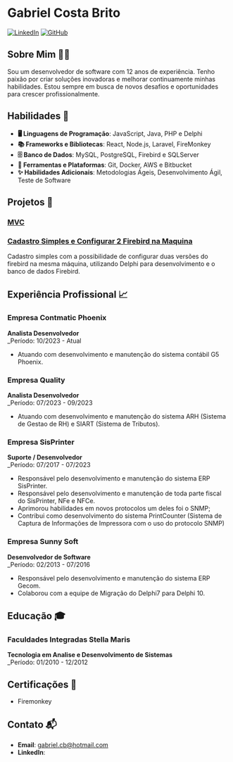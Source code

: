 # Gabriel Costa Brito

[![LinkedIn](https://img.shields.io/badge/LinkedIn-Perfil-blue)](https://www.linkedin.com/in/seu-perfil/)
[![GitHub](https://img.shields.io/badge/GitHub-Perfil-black)](https://github.com/Gabrielcb08)

## Sobre Mim 👨‍💻

Sou um desenvolvedor de software com 12 anos de experiência. Tenho paixão por criar soluções inovadoras e melhorar continuamente minhas habilidades. Estou sempre em busca de novos desafios e oportunidades para crescer profissionalmente.

## Habilidades 🚀

- **🖥️ Linguagens de Programação**: JavaScript, Java, PHP e Delphi
- **📚 Frameworks e Bibliotecas**: React, Node.js, Laravel, FireMonkey
- **🗄️ Banco de Dados**: MySQL, PostgreSQL, Firebird e SQLServer
- **🔧 Ferramentas e Plataformas**: Git, Docker, AWS e Bitbucket
- **✨ Habilidades Adicionais**: Metodologias Ágeis, Desenvolvimento Ágil, Teste de Software

## Projetos 💼

### [MVC](https://github.com/Gabrielcb08/MVC-Menus)

### [Cadastro Simples e Configurar 2 Firebird na Maquina](https://github.com/Gabrielcb08/Cadastro-Config2Firebird)
Cadastro simples com a possibilidade de configurar duas versões do firebird na mesma máquina, utilizando Delphi para desenvolvimento e o banco de dados Firebird.


## Experiência Profissional 📈

### Empresa Contmatic Phoenix
**Analista Desenvolvedor**  
_Período: 10/2023 - Atual

- Atuando com desenvolvimento e manutenção do sistema contábil G5 Phoenix.

### Empresa Quality
**Analista Desenvolvedor**  
_Período: 07/2023 - 09/2023

- Atuando com desenvolvimento e manutenção do sistema ARH (Sistema de Gestao de RH) e SIART (Sistema de Tributos).

### Empresa SisPrinter
**Suporte / Desenvolvedor**  
_Período: 07/2017 - 07/2023

- Responsável pelo desenvolvimento e manutenção do sistema ERP SisPrinter.
- Responsável pelo desenvolvimento e manutenção de toda parte fiscal do SisPrinter, NFe e NFCe.
- Aprimorou habilidades em novos protocolos um deles foi o SNMP;
- Contribui como desenvolvimento do sistema PrintCounter (Sistema de Captura de Informações de Impressora com o uso do protocolo SNMP)

### Empresa Sunny Soft
**Desenvolvedor de Software**  
_Período: 02/2013 - 07/2016

- Responsável pelo desenvolvimento e manutenção do sistema ERP Gecom.
- Colaborou com a equipe de Migração do Delphi7 para Delphi 10.

## Educação 🎓

### Faculdades Integradas Stella Maris
**Tecnologia em Analise e Desenvolvimento de Sistemas**  
_Período: 01/2010 - 12/2012

## Certificações 📜

- Firemonkey


## Contato 📬

- **Email**: gabriel.cb@hotmail.com
- **LinkedIn**: 

